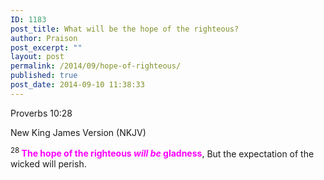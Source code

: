 ```yaml
---
ID: 1183
post_title: What will be the hope of the righteous?
author: Praison
post_excerpt: ""
layout: post
permalink: /2014/09/hope-of-righteous/
published: true
post_date: 2014-09-10 11:38:33
---
```

<p class="passage-display"><span class="passage-display-bcv">Proverbs 10:28</span></p>
<p class="passage-display"><span class="passage-display-version">New King James Version (NKJV)</span></p>

<div class="poetry">
<p class="line"><span id="en-NKJV-16685" class="text Prov-10-28"><sup class="versenum">28 </sup><span style="color: #ff00ff;"><strong>The hope of the righteous <i>will be</i> gladness</strong></span>,</span>
<span class="text Prov-10-28">But the expectation of the wicked will perish.</span></p>

</div>
